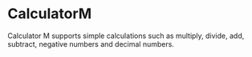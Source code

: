 # CalculatorM

Calculator M supports simple calculations such as multiply, divide, add, subtract, negative numbers and decimal numbers.